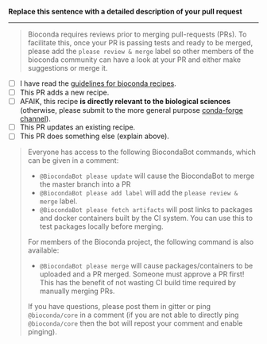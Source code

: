 **Replace this sentence with a detailed description of your pull request**

----

> Bioconda requires reviews prior to merging pull-requests (PRs). To facilitate this, once your PR is passing tests and ready to be merged, please add the `please review & merge` label so other members of the bioconda community can have a look at your PR and either make suggestions or merge it.

* [ ] I have read the [guidelines for bioconda recipes](https://bioconda.github.io/contributor/guidelines.html).
* [ ] This PR adds a new recipe.
* [ ] AFAIK, this recipe **is directly relevant to the biological sciences**
      (otherwise, please submit to the more general purpose [conda-forge channel](https://conda-forge.org/docs/)).
* [ ] This PR updates an existing recipe.
* [ ] This PR does something else (explain above).

> Everyone has access to the following BiocondaBot commands, which can be given in a comment:
>
>  * `@BiocondaBot please update` will cause the BiocondaBot to merge the master branch into a PR
>  * `@BiocondaBot please add label` will add the `please review & merge` label.
>  * `@BiocondaBot please fetch artifacts` will post links to packages and docker containers built by the CI system. You can use this to test packages locally before merging.
>
> For members of the Bioconda project, the following command is also available:
>
>  * `@BiocondaBot please merge` will cause packages/containers to be uploaded and a PR merged. Someone must approve a PR first! This has the benefit of not wasting CI build time required by manually merging PRs.
>
> If you have questions, please post them in gitter or ping `@bioconda/core` in a comment (if you are not able to directly ping `@bioconda/core` then the bot will repost your comment and enable pinging).

